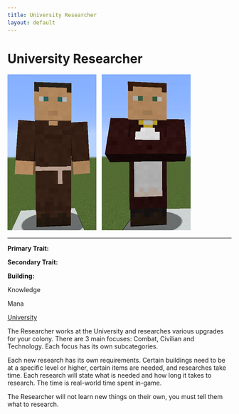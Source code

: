 ```yaml
---
title: University Researcher
layout: default
---
```

# University Researcher

<div class="infobox box text-center">
<img src="../../assets/images/workers/student_m.png" alt="Researcher Male" />&nbsp;&nbsp;&nbsp;<img src="../../assets/images/workers/student_f.png" alt="Researcher Female" />
<hr />
  <div class="row section-text text-left">
    <div class="col">
      <p><strong>Primary Trait:</strong></p>
      <p><strong>Secondary Trait:</strong></p>
      <p><strong>Building:</strong></p>
    </div>
    <div class="col">
      <p class="traitp">Knowledge</p>
      <p class="traits">Mana</p>
      <p><a href="../buildings/university">University</a></p>
    </div>
  </div>
</div>

The Researcher works at the University and researches various upgrades for your colony. There are 3 main focuses: Combat, Civilian and Technology. Each focus has its own subcategories.

Each new research has its own requirements. Certain buildings need to be at a specific level or higher, certain items are needed, and researches take time. Each research will state what is needed and how long it takes to research. The time is real-world time spent in-game.

The Researcher will not learn new things on their own, you must tell them what to research.

